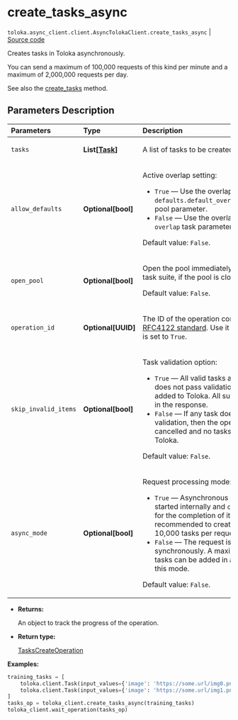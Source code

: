 # create_tasks_async
`toloka.async_client.client.AsyncTolokaClient.create_tasks_async` | [Source code](https://github.com/Toloka/toloka-kit/blob/v1.1.4/src/client/__init__.py#L0)

Creates tasks in Toloka asynchronously.


You can send a maximum of 100,000 requests of this kind per minute and a maximum of 2,000,000 requests per day.

See also the [create_tasks](toloka.client.TolokaClient.create_tasks.md) method.

## Parameters Description

| Parameters | Type | Description |
| :----------| :----| :-----------|
`tasks`|**List\[[Task](toloka.client.task.Task.md)\]**|<p>A list of tasks to be created.</p>
`allow_defaults`|**Optional\[bool\]**|<p>Active overlap setting:</p> <ul> <li>`True` — Use the overlap that is set in the `defaults.default_overlap_for_new_tasks` pool parameter.</li> <li>`False` — Use the overlap that is set in the `overlap` task parameter.</li> </ul> <p></p><p>Default value: `False`.</p>
`open_pool`|**Optional\[bool\]**|<p>Open the pool immediately after creating a task suite, if the pool is closed. </p><p>Default value: `False`.</p>
`operation_id`|**Optional\[UUID\]**|<p>The ID of the operation conforming to the [RFC4122 standard](https://tools.ietf.org/html/rfc4122). Use it if the `async_mode` is set to `True`.</p>
`skip_invalid_items`|**Optional\[bool\]**|<p>Task validation option:</p> <ul> <li>`True` — All valid tasks are added. If a task does not pass validation, then it is not added to Toloka. All such tasks are listed in the response.</li> <li>`False` — If any task does not pass validation, then the operation is cancelled and no tasks are added to Toloka.</li> </ul> <p></p><p>Default value: `False`.</p>
`async_mode`|**Optional\[bool\]**|<p>Request processing mode:</p> <ul> <li>`True` — Asynchronous operation is started internally and `create_tasks` waits for the completion of it. It is recommended to create no more than 10,000 tasks per request in this mode.</li> <li>`False` — The request is processed synchronously. A maximum of 5000 tasks can be added in a single request in this mode.</li> </ul> <p></p><p>Default value: `False`.</p>

* **Returns:**

  An object to track the progress of the operation.

* **Return type:**

  [TasksCreateOperation](toloka.client.operations.TasksCreateOperation.md)

**Examples:**


```python
training_tasks = [
    toloka.client.Task(input_values={'image': 'https://some.url/img0.png'}, pool_id='1'),
    toloka.client.Task(input_values={'image': 'https://some.url/img1.png'}, pool_id='1')
]
tasks_op = toloka_client.create_tasks_async(training_tasks)
toloka_client.wait_operation(tasks_op)
```
